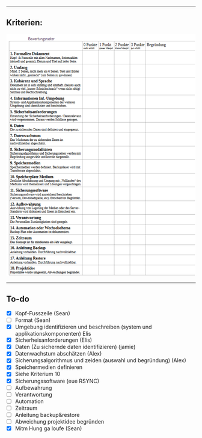 ****

## Kriterien:

![Kriterien](Kriterien.png)

****

## To-do

- [x] Kopf-Fusszeile (Sean)
- [ ] Format (Sean)
- [x] Umgebung identifizieren und beschreiben (system und applikationskomponenten) Elis
- [x] Sicherheisanforderungen (Elis)
- [x] Daten (Zu sichernde daten identifizieren) (jamie)
- [x] Datenwachstum abschätzen (Alex)
- [x] Sicherungsalgorithmus und zeiden (auswahl und begründung) (Alex)
- [x] Speichermedien definieren
- [x] Siehe Kriterium 10
- [x] Sicherungssoftware (eue RSYNC)
- [ ] Aufbewahrung
- [ ] Verantwortung
- [ ] Automation
- [ ] Zeitraum
- [ ] Anleitung backup&restore
- [ ] Abweichung projektidee begründen
- [x] Mitm Hung ga loufe (Sean)